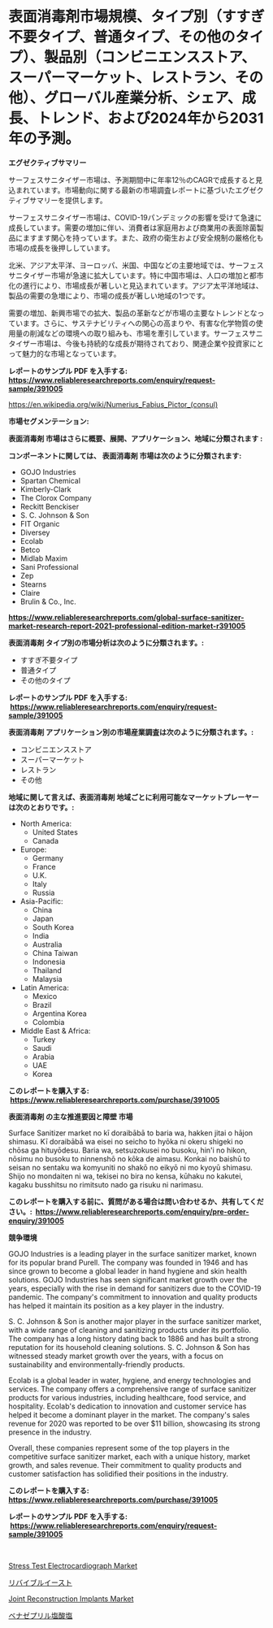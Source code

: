 <p><h1>表面消毒剤市場規模、タイプ別（すすぎ不要タイプ、普通タイプ、その他のタイプ）、製品別（コンビニエンスストア、スーパーマーケット、レストラン、その他）、グローバル産業分析、シェア、成長、トレンド、および2024年から2031年の予測。</h1></p><p><strong>エグゼクティブサマリー</strong></p>
<p><p>サーフェスサニタイザー市場は、予測期間中に年率12％のCAGRで成長すると見込まれています。市場動向に関する最新の市場調査レポートに基づいたエグゼクティブサマリーを提供します。</p><p>サーフェスサニタイザー市場は、COVID-19パンデミックの影響を受けて急速に成長しています。需要の増加に伴い、消費者は家庭用および商業用の表面除菌製品にますます関心を持っています。また、政府の衛生および安全規制の厳格化も市場の成長を後押ししています。</p><p>北米、アジア太平洋、ヨーロッパ、米国、中国などの主要地域では、サーフェスサニタイザー市場が急速に拡大しています。特に中国市場は、人口の増加と都市化の進行により、市場成長が著しいと見込まれています。アジア太平洋地域は、製品の需要の急増により、市場の成長が著しい地域の1つです。</p><p>需要の増加、新興市場での拡大、製品の革新などが市場の主要なトレンドとなっています。さらに、サステナビリティへの関心の高まりや、有害な化学物質の使用量の削減などの環境への取り組みも、市場を牽引しています。サーフェスサニタイザー市場は、今後も持続的な成長が期待されており、関連企業や投資家にとって魅力的な市場となっています。</p></p>
<p><strong>レポートのサンプル PDF を入手する: <a href="https://www.reliableresearchreports.com/enquiry/request-sample/391005">https://www.reliableresearchreports.com/enquiry/request-sample/391005</a></strong></p>
<p><a href="https://en.wikipedia.org/wiki/Numerius_Fabius_Pictor_(consul)">https://en.wikipedia.org/wiki/Numerius_Fabius_Pictor_(consul)</a></p>
<p><strong>市場セグメンテーション:</strong></p>
<p><strong> 表面消毒剤 市場はさらに概要、展開、アプリケーション、地域に分類されます :</strong></p>
<p><strong>コンポーネントに関しては、 表面消毒剤 市場は次のように分類されます: &nbsp;</strong></p>
<p><ul><li>GOJO Industries</li><li>Spartan Chemical</li><li>Kimberly-Clark</li><li>The Clorox Company</li><li>Reckitt Benckiser</li><li>S. C. Johnson & Son</li><li>FIT Organic</li><li>Diversey</li><li>Ecolab</li><li>Betco</li><li>Midlab Maxim</li><li>Sani Professional</li><li>Zep</li><li>Stearns</li><li>Claire</li><li>Brulin & Co., Inc.</li></ul></p>
<p><strong><a href="https://www.reliableresearchreports.com/global-surface-sanitizer-market-research-report-2021-professional-edition-market-r391005">https://www.reliableresearchreports.com/global-surface-sanitizer-market-research-report-2021-professional-edition-market-r391005</a></strong></p>
<p><strong> 表面消毒剤 タイプ別の市場分析は次のように分類されます。:</strong></p>
<p><ul><li>すすぎ不要タイプ</li><li>普通タイプ</li><li>その他のタイプ</li></ul></p>
<p><strong>レポートのサンプル PDF を入手する: &nbsp;<a href="https://www.reliableresearchreports.com/enquiry/request-sample/391005">https://www.reliableresearchreports.com/enquiry/request-sample/391005</a></strong></p>
<p><strong> 表面消毒剤 アプリケーション別の市場産業調査は次のように分類されます。:</strong></p>
<p><ul><li>コンビニエンスストア</li><li>スーパーマーケット</li><li>レストラン</li><li>その他</li></ul></p>
<p><strong>地域に関して言えば、表面消毒剤 地域ごとに利用可能なマーケットプレーヤーは次のとおりです。:</strong></p>
<p><ul>
    <li>
        North America:
        <ul>
            <li>United States</li>
            <li>Canada</li>
        </ul>
    </li>
    <li>
        Europe:
        <ul>
            <li>Germany</li>
            <li>France</li>
            <li>U.K.</li>
            <li>Italy</li>
            <li>Russia</li>
        </ul>
    </li>
    <li>
        Asia-Pacific:
        <ul>
            <li>China</li>
            <li>Japan</li>
            <li>South Korea</li>
            <li>India</li>
            <li>Australia</li>
            <li>China Taiwan</li>
            <li>Indonesia</li>
            <li>Thailand</li>
            <li>Malaysia</li>
        </ul>
    </li>
    <li>
        Latin America:
        <ul>
            <li>Mexico</li>
            <li>Brazil</li>
            <li>Argentina Korea</li>
            <li>Colombia</li>
        </ul>
    </li>
    <li>
        Middle East & Africa:
        <ul>
            <li>Turkey</li>
            <li>Saudi</li>
            <li>Arabia</li>
            <li>UAE</li>
            <li>Korea</li>
        </ul>
    </li>
    </ul></p>
<p><strong>このレポートを購入する: &nbsp;<a href="https://www.reliableresearchreports.com/purchase/391005">https://www.reliableresearchreports.com/purchase/391005</a></strong></p>
<p><strong>表面消毒剤 の主な推進要因と障壁 市場</strong></p>
<p><p>Surface Sanitizer market no kī doraibābā to baria wa, hakken jitai o hājon shimasu. Kī doraibābā wa eisei no seicho to hyōka ni okeru shigeki no chōsa ga hituyōdesu. Baria wa, setsuzokusei no busoku, hin'i no hikon, nōsimu no busoku to ninnenshō no kōka de aimasu. Konkai no baishū to seisan no sentaku wa komyuniti no shakō no eikyō ni mo kyoyū shimasu. Shijo no mondaiten ni wa, tekisei no bira no kensa, kūhaku no kakutei, kagaku busshitsu no rimitsuto nado ga risuku ni narimasu.</p></p>
<p><strong>このレポートを購入する前に、質問がある場合は問い合わせるか、共有してください。:&nbsp; <a href="https://www.reliableresearchreports.com/enquiry/pre-order-enquiry/391005">https://www.reliableresearchreports.com/enquiry/pre-order-enquiry/391005</a></strong></p>
<p><strong>競争環境</strong></p>
<p><p>GOJO Industries is a leading player in the surface sanitizer market, known for its popular brand Purell. The company was founded in 1946 and has since grown to become a global leader in hand hygiene and skin health solutions. GOJO Industries has seen significant market growth over the years, especially with the rise in demand for sanitizers due to the COVID-19 pandemic. The company's commitment to innovation and quality products has helped it maintain its position as a key player in the industry.</p><p>S. C. Johnson & Son is another major player in the surface sanitizer market, with a wide range of cleaning and sanitizing products under its portfolio. The company has a long history dating back to 1886 and has built a strong reputation for its household cleaning solutions. S. C. Johnson & Son has witnessed steady market growth over the years, with a focus on sustainability and environmentally-friendly products.</p><p>Ecolab is a global leader in water, hygiene, and energy technologies and services. The company offers a comprehensive range of surface sanitizer products for various industries, including healthcare, food service, and hospitality. Ecolab's dedication to innovation and customer service has helped it become a dominant player in the market. The company's sales revenue for 2020 was reported to be over $11 billion, showcasing its strong presence in the industry.</p><p>Overall, these companies represent some of the top players in the competitive surface sanitizer market, each with a unique history, market growth, and sales revenue. Their commitment to quality products and customer satisfaction has solidified their positions in the industry.</p></p>
<p><strong>このレポートを購入する: &nbsp; <a href="https://www.reliableresearchreports.com/purchase/391005">https://www.reliableresearchreports.com/purchase/391005</a></strong></p>
<p><strong>レポートのサンプル PDF を入手する: &nbsp;<a href="https://www.reliableresearchreports.com/enquiry/request-sample/391005">https://www.reliableresearchreports.com/enquiry/request-sample/391005</a></strong><strong></strong></p>
<p>&nbsp;</p>
<p><p><a href="https://github.com/khayangel/Market-Research-Report-List-4/blob/main/stress-test-electrocardiograph-market.md">Stress Test Electrocardiograph Market</a></p><p><a href="https://github.com/MosesSpinka1914/Market-Research-Report-List-2/blob/main/4893692175900.md">リバイブルイースト</a></p><p><a href="https://github.com/brentleyjimmiealvaradoz4l1rea/Market-Research-Report-List-3/blob/main/joint-reconstruction-implants-market.md">Joint Reconstruction Implants Market</a></p><p><a href="https://github.com/bevdtkn4419963/Market-Research-Report-List-3/blob/main/6771559175899.md">ベナゼプリル塩酸塩</a></p></p>